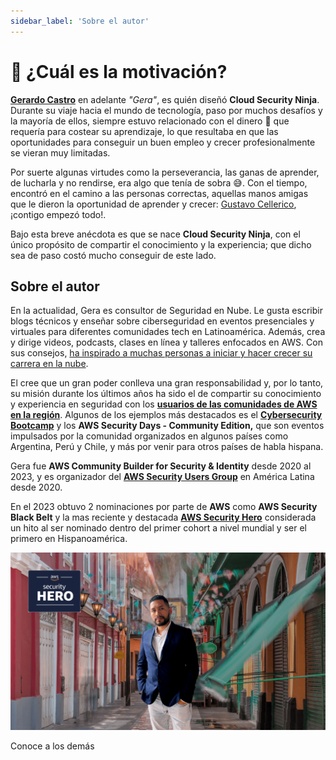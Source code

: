 ```yaml
---
sidebar_label: 'Sobre el autor'
---
```


# 💪 ¿Cuál es la motivación?
**[Gerardo Castro](https://www.linkedin.com/in/gerardokaztro/)** en adelante *"Gera"*, es quién diseñó **Cloud Security Ninja**. Durante su viaje hacia el mundo de tecnología, paso por muchos desafíos y la mayoría de ellos, siempre estuvo relacionado con el dinero 💸 que requería para costear su aprendizaje, lo que resultaba en que las oportunidades para conseguir un buen empleo y crecer profesionalmente se vieran muy limitadas.

Por suerte algunas virtudes como la perseverancia, las ganas de aprender, de lucharla y no rendirse, era algo que tenía de sobra 😅. Con el tiempo, encontró en el camino a las personas correctas, aquellas manos amigas que le dieron la oportunidad de aprender y crecer: [Gustavo Cellerico](https://www.linkedin.com/in/adolfo-cellerico/), ¡contigo empezó todo!.

Bajo esta breve anécdota es que se nace **Cloud Security Ninja**, con el único propósito de compartir el conocimiento y la experiencia; que dicho sea de paso costó mucho conseguir de este lado.

## Sobre el autor
En la actualidad, Gera es consultor de Seguridad en Nube. Le gusta escribir blogs técnicos y enseñar sobre ciberseguridad en eventos presenciales y virtuales para diferentes comunidades tech en Latinoamérica. Además, crea y dirige videos, podcasts, clases en línea y talleres enfocados en AWS. Con sus consejos, [ha inspirado a muchas personas a iniciar y hacer crecer su carrera en la nube](https://www.youtube.com/watch?v=woLZeatJGHg).

El cree que un gran poder conlleva una gran responsabilidad y, por lo tanto, su misión durante los últimos años ha sido el de compartir su conocimiento y experiencia en seguridad con los **[usuarios de las comunidades de AWS en la región](https://aws.amazon.com/es/developer/community/usergroups/?nc1=h_ls&community-user-groups-cards.sort-by=item.additionalFields.ugName&community-user-groups-cards.sort-order=asc&awsf.location=location%23latam&awsf.category=*all)**. Algunos de los ejemplos más destacados es el **[Cybersecurity Bootcamp](https://github.com/gerardokaztro/cybersecurity-entry-level)** y los **AWS Security Days - Community Edition,** que son eventos impulsados por la comunidad organizados en algunos países como Argentina, Perú y Chile, y más por venir para otros países de habla hispana.

Gera fue **AWS Community Builder for Security & Identity** desde 2020 al 2023, y es organizador del **[AWS Security Users Group](https://www.meetup.com/es/awssecuritylatam/)** en América Latina desde 2020.

En el 2023 obtuvo 2 nominaciones por parte de **AWS** como **AWS Security Black Belt** y la mas reciente y destacada **[AWS Security Hero](https://aws.amazon.com/es/developer/community/heroes/gerardo-castro/)** considerada un hito al ser nominado dentro del primer cohort a nivel mundial y ser el primero en Hispanoamérica.

![Cloud Security Ninja Banner](./img/foto_autor.png)

Conoce a los demás <launchButton url="https://aws.amazon.com/developer/community/heroes/?nc1=h_ls&community-heroes-all.sort-by=item.additionalFields.sortPosition&community-heroes-all.sort-order=asc&awsf.filter-hero-category=*all&awsf.filter-location=location%23latam&awsf.filter-year=*all&awsf.filter-activity=*all" label="AWS Heroes de Hispanoamérica" />